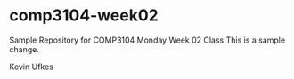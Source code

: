 # comp3104-week02
Sample Repository for COMP3104 Monday Week 02 Class
This is a sample change.



Kevin Ufkes

